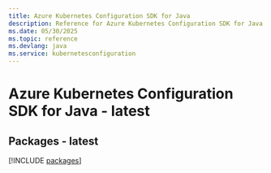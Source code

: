 ```yaml
---
title: Azure Kubernetes Configuration SDK for Java
description: Reference for Azure Kubernetes Configuration SDK for Java
ms.date: 05/30/2025
ms.topic: reference
ms.devlang: java
ms.service: kubernetesconfiguration
---
```

# Azure Kubernetes Configuration SDK for Java - latest
## Packages - latest
[!INCLUDE [packages](kubernetes-configuration-index.md)]